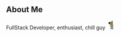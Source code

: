 ## About Me

FullStack Developer, enthusiast, chill guy <img src="https://raw.githubusercontent.com/NikAlexan/NikAlexan/refs/heads/master/public/images/chill-guy.png" alt="Chill guy" width="25"/>